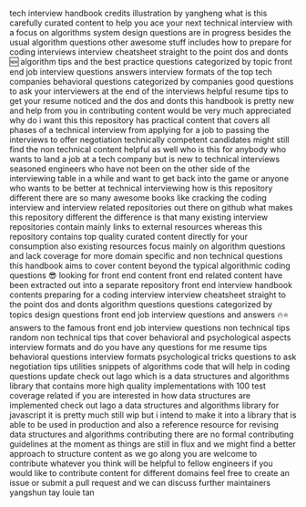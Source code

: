 tech interview handbook credits illustration by yangheng what is this carefully curated content to help you ace your next technical interview with a focus on algorithms system design questions are in progress besides the usual algorithm questions other awesome stuff includes how to prepare for coding interviews interview cheatsheet straight to the point dos and donts 🆕 algorithm tips and the best practice questions categorized by topic front end job interview questions answers interview formats of the top tech companies behavioral questions categorized by companies good questions to ask your interviewers at the end of the interviews helpful resume tips to get your resume noticed and the dos and donts this handbook is pretty new and help from you in contributing content would be very much appreciated why do i want this this repository has practical content that covers all phases of a technical interview from applying for a job to passing the interviews to offer negotiation technically competent candidates might still find the non technical content helpful as well who is this for anybody who wants to land a job at a tech company but is new to technical interviews seasoned engineers who have not been on the other side of the interviewing table in a while and want to get back into the game or anyone who wants to be better at technical interviewing how is this repository different there are so many awesome books like cracking the coding interview and interview related repositories out there on github what makes this repository different the difference is that many existing interview repositories contain mainly links to external resources whereas this repository contains top quality curated content directly for your consumption also existing resources focus mainly on algorithm questions and lack coverage for more domain specific and non technical questions this handbook aims to cover content beyond the typical algorithmic coding questions 😎 looking for front end content front end related content have been extracted out into a separate repository front end interview handbook contents preparing for a coding interview interview cheatsheet straight to the point dos and donts algorithm questions questions categorized by topics design questions front end job interview questions and answers 🔥⭐ answers to the famous front end job interview questions non technical tips random non technical tips that cover behavioral and psychological aspects interview formats and do you have any questions for me resume tips behavioral questions interview formats psychological tricks questions to ask negotiation tips utilities snippets of algorithms code that will help in coding questions update check out lago which is a data structures and algorithms library that contains more high quality implementations with 100 test coverage related if you are interested in how data structures are implemented check out lago a data structures and algorithms library for javascript it is pretty much still wip but i intend to make it into a library that is able to be used in production and also a reference resource for revising data structures and algorithms contributing there are no formal contributing guidelines at the moment as things are still in flux and we might find a better approach to structure content as we go along you are welcome to contribute whatever you think will be helpful to fellow engineers if you would like to contribute content for different domains feel free to create an issue or submit a pull request and we can discuss further maintainers yangshun tay louie tan